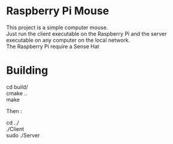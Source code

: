 # Raspberry Pi Mouse

This project is a simple computer mouse.<br />
Just run the client executable on the Raspberry Pi and the server executable on any computer on the local network.<br />
The Raspberry Pi require a Sense Hat 

# Building


cd build/<br />
cmake ..<br />
make<br />

Then : 

cd ../<br />
./Client<br />
sudo ./Server<br />
